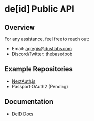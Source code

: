 # de[id] Public API

## Overview
For any assistance, feel free to reach out:
- Email: agregis@dustlabs.com
- Discord/Twitter: thebasedbob

## Example Repositories
- [NextAuth.js](https://github.com/theDeGods/deid-oauth/tree/main/examples/authorization_code/next-auth-js)
- Passport-OAuth2 (Pending)

## Documentation
- [DeID Docs](https://docs.de.xyz)
